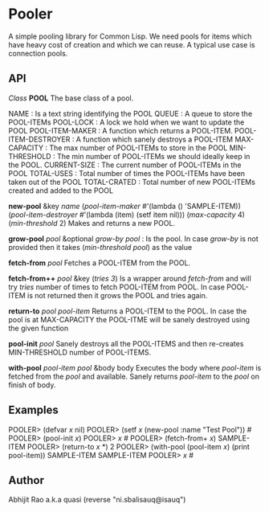 Pooler
======

A simple pooling library for Common Lisp. We need pools for items
which have heavy cost of creation and which we can reuse. A typical
use case is connection pools.


API
---
*Class* **POOL**
The base class of a pool.

NAME : Is a text string identifying the POOL
QUEUE : A queue to store the POOL-ITEMs
POOL-LOCK : A lock we hold when we want to update the POOL
POOL-ITEM-MAKER : A function which returns a POOL-ITEM.
POOL-ITEM-DESTROYER : A function which sanely destroys a POOL-ITEM
MAX-CAPACITY : The max number of POOL-ITEMs to store in the POOL
MIN-THRESHOLD : The min number of POOL-ITEMs we should ideally keep in the POOL.
CURRENT-SIZE : The current number of POOL-ITEMs in the POOL
TOTAL-USES : Total number of times the POOL-ITEMs have been taken out of the POOL
TOTAL-CRATED : Total number of new POOL-ITEMs created and added to the POOL

**new-pool** &key *name* (*pool-item-maker* #'(lambda () 'SAMPLE-ITEM)) (*pool-item-destroyer* #'(lambda (item) (setf item nil))) (*max-capacity* 4) (*min-threshold* 2)
Makes and returns a new POOL.

**grow-pool** *pool* &optional *grow-by*
*pool* : Is the pool. In case *grow-by* is not provided then it takes (*min-threshold* *pool*) as the value

**fetch-from** *pool*
Fetches a POOL-ITEM from the POOL.

**fetch-from++** *pool* &key (*tries 3*)
Is a wrapper around *fetch-from* and will try *tries* number of times to fetch POOL-ITEM from POOL. In case POOL-ITEM is not returned then it grows the POOL and tries again.

**return-to** *pool* *pool-item*
Returns a POOL-ITEM to the POOL. In case the pool is at MAX-CAPACITY the POOL-ITME will be sanely destroyed using the given function


**pool-init** *pool*
Sanely destroys all the POOL-ITEMS and then re-creates MIN-THRESHOLD number of POOL-ITEMS.


**with-pool** *pool-item* *pool* &body body
Executes the body where *pool-item* is fetched from the *pool* and available. Sanely returns *pool-item* to the *pool* on finish of body.


Examples
--------

POOLER> (defvar *x* nil)
POOLER> (setf *x* (new-pool :name "Test Pool"))
#<POOL Test Pool Max:4 Current:0 >
POOLER> (pool-init *x*)
POOLER> *x*
#<POOL Test Pool Max:4 Current:2 >
POOLER> (fetch-from+ *x*)
SAMPLE-ITEM
POOLER> (return-to *x* *)
2
POOLER> (with-pool (pool-item *x*) (print pool-item))
SAMPLE-ITEM
SAMPLE-ITEM
POOLER> *x*
#<POOL Test Pool Max:4 Current:2 >



Author
------
Abhijit Rao a.k.a quasi
(reverse "ni.sbalisauq@isauq")

